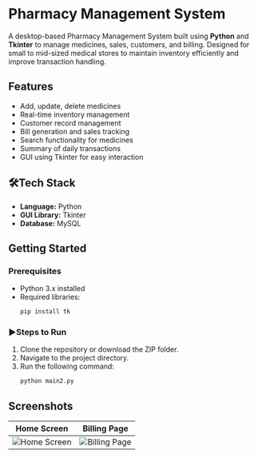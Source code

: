 # Pharmacy Management System

A desktop-based Pharmacy Management System built using **Python** and **Tkinter** to manage medicines, sales, customers, and billing. Designed for small to mid-sized medical stores to maintain inventory efficiently and improve transaction handling.

## Features

- Add, update, delete medicines
- Real-time inventory management
- Customer record management
- Bill generation and sales tracking
- Search functionality for medicines
- Summary of daily transactions
- GUI using Tkinter for easy interaction

## 🛠Tech Stack

- **Language:** Python
- **GUI Library:** Tkinter
- **Database:** MySQL

## Getting Started

### Prerequisites

- Python 3.x installed  
- Required libraries:
  ```bash
  pip install tk

### ▶Steps to Run

1. Clone the repository or download the ZIP folder.
2. Navigate to the project directory.
3. Run the following command:
   ```bash
   python main2.py

## Screenshots

| Home Screen | Billing Page |
|-------------|--------------|
| ![Home Screen](ScreenShots/pharmacy.png) | ![Billing Page](ScreenShots/Billing.png) |


